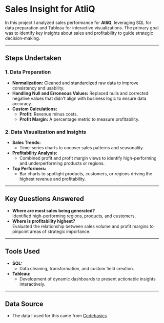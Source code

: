 # **Sales Insight for AtliQ**

In this project I analyzed sales performance for **AtliQ**, leveraging SQL for data preparation and Tableau for interactive visualizations. The primary goal was to identify key insights about sales and profitability to guide strategic decision-making.

---

## **Steps Undertaken**

### 1. **Data Preparation**
- **Normalization:** Cleaned and standardized raw data to improve consistency and usability.  
- **Handling Null and Erroneous Values:** Replaced nulls and corrected negative values that didn't align with business logic to ensure data accuracy.  
- **Custom Calculations:**  
  - **Profit:** Revenue minus costs.  
  - **Profit Margin:** A percentage metric to measure profitability.  

### 2. **Data Visualization and Insights**
- **Sales Trends:**  
  - Time-series charts to uncover sales patterns and seasonality.
- **Profitability Analysis:**  
  - Combined profit and profit margin views to identify high-performing and underperforming products or regions.  
- **Top Performers:**  
  - Bar charts to spotlight products, customers, or regions driving the highest revenue and profitability.

---

## **Key Questions Answered**
- **Where are most sales being generated?**  
  Identified high-performing regions, products, and customers.  
- **Where is profitability highest?**  
  Evaluated the relationship between sales volume and profit margins to pinpoint areas of strategic importance.

---

## **Tools Used**
- **SQL:**  
  - Data cleaning, transformation, and custom field creation.  
- **Tableau:**  
  - Development of dynamic dashboards to present actionable insights interactively.

---
## **Data Source**
  - The data I used for this came from [Codebasics](https://codebasics.io/resources/end-to-end-sales-insights-project-using-tableau)
